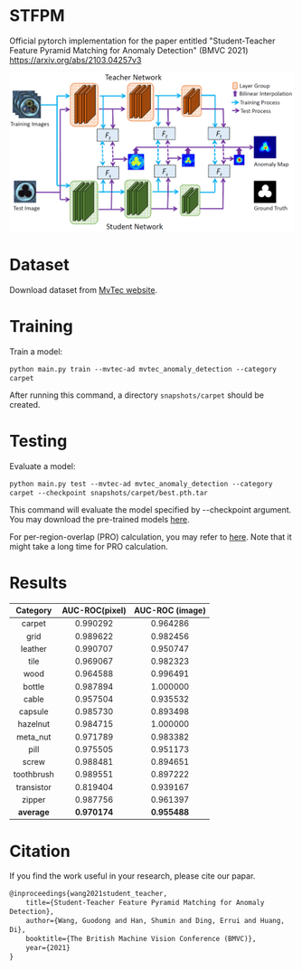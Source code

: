 # STFPM
Official pytorch implementation for the paper entitled "Student-Teacher Feature Pyramid Matching for Anomaly Detection" (BMVC 2021)
https://arxiv.org/abs/2103.04257v3

![plot](./figs/arch.jpg)


# Dataset
Download dataset from [MvTec website](https://www.mvtec.com/company/research/datasets/mvtec-ad/).


# Training
Train a model:
```
python main.py train --mvtec-ad mvtec_anomaly_detection --category carpet  
```
After running this command, a directory `snapshots/carpet` should be created.

# Testing
Evaluate a model:
```
python main.py test --mvtec-ad mvtec_anomaly_detection --category carpet --checkpoint snapshots/carpet/best.pth.tar
```
This command will evaluate the model specified by --checkpoint argument. You may download the pre-trained models [here](https://drive.google.com/drive/folders/16Ra76UhwY8EZg2SAaJCdFFZfaJbpGhdq?usp=sharing).

For per-region-overlap (PRO) calculation, you may refer to [here](https://github.com/YoungGod/DFR/blob/a942f344570db91bc7feefc6da31825cf15ba3f9/DFR-source/anoseg_dfr.py#L447). Note that it might take a long time for PRO calculation.


# Results
|  Category    |   AUC-ROC(pixel)  |   AUC-ROC (image)  | 
| :---------:  |  :-----: |  :-----: |
| carpet       | 0.990292 | 0.964286 |
| grid         | 0.989622 | 0.982456 |
| leather      | 0.990707 | 0.950747 |
| tile         | 0.969067 | 0.982323 |
| wood         | 0.964588 | 0.996491 |
| bottle       | 0.987894 | 1.000000 |
| cable        | 0.957504 | 0.935532 |
| capsule      | 0.985730 | 0.893498 |
| hazelnut     | 0.984715 | 1.000000 |
| meta_nut     | 0.971789 | 0.983382 |
| pill         | 0.975505 | 0.951173 |
| screw        | 0.988481 | 0.894651 |
| toothbrush   | 0.989551 | 0.897222 |
| transistor   | 0.819404 | 0.939167 |
| zipper       | 0.987756 | 0.961397 |
| <b>average</b>      | <b>0.970174</b> | <b>0.955488</b> |




# Citation

If you find the work useful in your research, please cite our papar.
```
@inproceedings{wang2021student_teacher,
    title={Student-Teacher Feature Pyramid Matching for Anomaly Detection},
    author={Wang, Guodong and Han, Shumin and Ding, Errui and Huang, Di},
    booktitle={The British Machine Vision Conference (BMVC)},
    year={2021}
}
```
